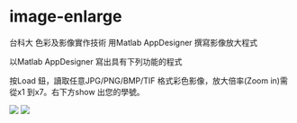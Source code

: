 # image-enlarge
台科大 色彩及影像實作技術 用Matlab AppDesigner 撰寫影像放大程式

以Matlab AppDesigner 寫出具有下列功能的程式

按Load 鈕，讀取任意JPG/PNG/BMP/TIF 格式彩色影像，放大倍率(Zoom in)需從x1 到x7。右下方show 出您的學號。

![](https://github.com/naiyu0609/image-enlarge/blob/main/1.PNG)
![](https://github.com/naiyu0609/image-enlarge/blob/main/2.PNG)
